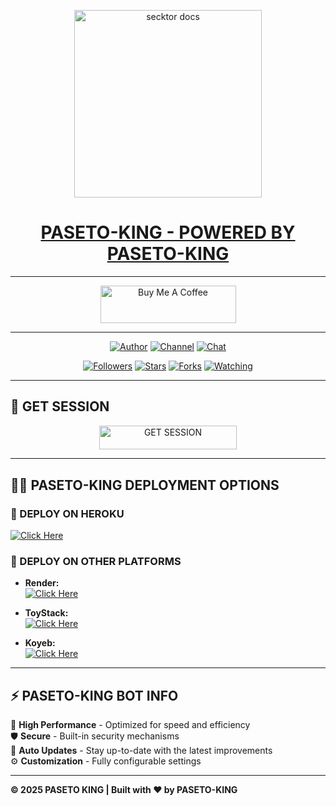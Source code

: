 

<p align="center">  
  <a href="https://files.catbox.moe/9usczk.jpg">
    <img alt="secktor docs" height="300" src="https://files.catbox.moe/9usczk.jpg">
    <h1 align="center"> PASETO-KING - POWERED BY PASETO-KING</h1>
  </a>
</p>  

---

<p align="center">
  <a href="https://buymeacoffee.com/Paseto-king" target="_blank">
    <img src="https://cdn.buymeacoffee.com/buttons/v2/default-yellow.png" alt="Buy Me A Coffee" style="height: 60px !important;width: 217px !important;">
  </a>
</p>

---

<p align="center">
  <a href="https://github.com/PASETO-TECH"><img title="Author" src="https://img.shields.io/badge/PASETO-TECH-black?style=for-the-badge&logo=Github"></a> 
  <a href="   https://whatsapp.com/channel/0029VawCel7GOj9ktLjkxQ3g"><img title="Channel" src="https://img.shields.io/badge/CHANNEL-black?style=for-the-badge&logo=whatsapp"></a> 
  <a href="https://wa.me/255622320489"><img title="Chat" src="https://img.shields.io/badge/CHAT US-black?style=for-the-badge&logo=whatsapp"></a>
</p>

<p align="center">
  <a href="https://github.com/PASETO-TECH/?tab=followers"><img title="Followers" src="https://img.shields.io/github/followers/PASETO-TECH?label=Followers&style=social"></a>
  <a href="https://github.com/PASETO-TECH/PASETO-KING/stargazers/"><img title="Stars" src="https://img.shields.io/github/stars/PASETO-TECH/PASETO-KING?&style=social"></a>
  <a href="https://github.com/PASETO-TECH/PASETO-KING/network/members"><img title="Forks" src="https://img.shields.io/github/forks/PASETO-TECH/PASETO-KING?style=social"></a>
  <a href="https://github.com/PASETO-TECH/PASETO-KING/watchers"><img title="Watching" src="https://img.shields.io/github/watchers/PASETO-TECH/PASETO-KING?label=Watching&style=social"></a>
</p>

---

## 🚀 GET SESSION

<p align="center">
  <a href="https://bmb-tech-pair-site.onrender.com/pair">
    <img title="GET SESSION" src="https://img.shields.io/badge/GET SESSION-blue?style=for-the-badge&logo=paseto" width="220" height="38.45"/>
  </a>
</p>

---

## 🧚‍♂️ PASETO-KING DEPLOYMENT OPTIONS

### 🔹 DEPLOY ON HEROKU

  [![Click Here](https://img.shields.io/badge/➤Click-Here-red.svg)](https://dashboard.heroku.com/new?template=https://github.com/PASETO-TECH/PASETO-KING)
  
### 🔹 DEPLOY ON OTHER PLATFORMS
- **Render:**  
  [![Click Here](https://img.shields.io/badge/➤Click-Here-blue.svg)](https://render.com)

- **ToyStack:**  
  [![Click Here](https://img.shields.io/badge/➤Click-Here-blue.svg)](https://toystack.ai)

- **Koyeb:**  
  [![Click Here](https://img.shields.io/badge/➤Click-Here-blue.svg)](https://koyeb.com)

---

## ⚡ PASETO-KING BOT INFO  
🚗 **High Performance** - Optimized for speed and efficiency  
🛡️ **Secure** - Built-in security mechanisms  
🔄 **Auto Updates** - Stay up-to-date with the latest improvements  
⚙️ **Customization** - Fully configurable settings  

---

**© 2025 PASETO KING | Built with ❤️ by PASETO-KING**
